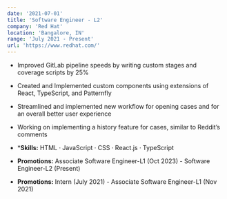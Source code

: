 ```yaml
---
date: '2021-07-01'
title: 'Software Engineer - L2'
company: 'Red Hat'
location: 'Bangalore, IN'
range: 'July 2021 - Present'
url: 'https://www.redhat.com/'
---
```


- Improved GitLab pipeline speeds by writing custom stages and coverage scripts by 25%
- Created and Implemented custom components using extensions of React, TypeScript, and Patternfly
- Streamlined and implemented new workflow for opening cases and for an overall better user experience
- Working on implementing a history feature for cases, similar to Reddit’s comments

- ***Skills:** HTML · JavaScript · CSS · React.js · TypeScript

- **Promotions:** Associate Software Engineer-L1 (Oct 2023) - Software Engineer-L2 (Present)
- **Promotions:** Intern (July 2021) - Associate Software Engineer-L1 (Nov 2021)
